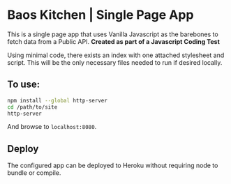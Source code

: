 # Baos Kitchen | Single Page App 

This is a single page app that uses Vanilla Javascript as the barebones to fetch data from a Public API. **Created as part of a Javascript Coding Test**

Using minimal code, there exists an index with one attached stylesheet and script. This will be the only necessary files needed to run if desired locally.

## To use:

```sh
npm install --global http-server
cd /path/to/site
http-server
```

And browse to `localhost:8080`.

## Deploy

The configured app can be deployed to Heroku without requiring node to bundle or compile. 


